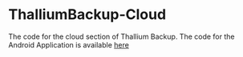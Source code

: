 ThalliumBackup-Cloud
====================

The code for the cloud section of Thallium Backup.
The code for the Android Application is available [here](https://github.com/born2c0de/ThalliumBackup-Android)